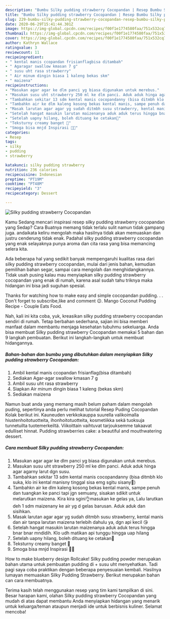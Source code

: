 ```yaml
---
description: "Bumbu Silky pudding strawberry Cocopandan | Resep Bumbu Silky pudding strawberry Cocopandan Yang Lezat"
title: "Bumbu Silky pudding strawberry Cocopandan | Resep Bumbu Silky pudding strawberry Cocopandan Yang Lezat"
slug: 229-bumbu-silky-pudding-strawberry-cocopandan-resep-bumbu-silky-pudding-strawberry-cocopandan-yang-lezat
date: 2020-06-29T15:41:44.301Z
image: https://img-global.cpcdn.com/recipes/f00f1e1774580faa/751x532cq70/silky-pudding-strawberry-cocopandan-foto-resep-utama.jpg
thumbnail: https://img-global.cpcdn.com/recipes/f00f1e1774580faa/751x532cq70/silky-pudding-strawberry-cocopandan-foto-resep-utama.jpg
cover: https://img-global.cpcdn.com/recipes/f00f1e1774580faa/751x532cq70/silky-pudding-strawberry-cocopandan-foto-resep-utama.jpg
author: Kathryn Wallace
ratingvalue: 3
reviewcount: 11
recipeingredient:
- " kental manis ccopandan frisianflagbisa ditambah"
- " Agaragar swallow kmasan 7 g"
- " susu uht rasa strawberry"
- " Air minum dingin biasa 1 kaleng bekas skm"
- " maizena"
recipeinstructions:
- "Masukan agar agar ke dlm panci yg biasa digunakan untuk merebus."
- "Masukan susu uht strawberry 250 ml ke dlm panci. Aduk aduk hinga agar agarny larut dgn susu."
- "Tambahkan sekitar 13 sdm kental manis cocopandanny (bisa ditmbh klo suka, klo ini kental manisny tinggal sisa emg sgitu sisany🤭)"
- "Tambahkn air ke dlm kaleng kosong bekas kental manis, sampe penuh dan tuangkan ke panci tapi jgn semuany, sisakan sdikit untuk melarutkan maizena. Kira kira sgini👌masukan ke gelas ya, Lalu larutkan deh 1 sdm maizenany ke air yg d gelas barusan. Aduk aduk dan sisihkan."
- "Masak larutan agar agar yg sudah ditmbh susu strawberry, kental manis dan air tanpa larutan maizena terlebih dahulu ya, dgn api kecil 😘"
- "Setelah hangat masukin larutan maizenanya aduk aduk terus hingga bnar bnar mndidih. Klo udh matikan api tunggu hingga uap hilang"
- "Setelah uapny hilang, boleh dituang ke cetakan🤗"
- "Teksturny creamy banget 🤤"
- "Smoga bisa mnjd Inspirasi 🤗🙏"
categories:
- Resep
tags:
- silky
- pudding
- strawberry

katakunci: silky pudding strawberry 
nutrition: 236 calories
recipecuisine: Indonesian
preptime: "PT19M"
cooktime: "PT48M"
recipeyield: "3"
recipecategory: Dessert

---
```



![Silky pudding strawberry Cocopandan](https://img-global.cpcdn.com/recipes/f00f1e1774580faa/751x532cq70/silky-pudding-strawberry-cocopandan-foto-resep-utama.jpg)

Kamu Sedang mencari inspirasi resep silky pudding strawberry cocopandan yang Sedap? Cara Buatnya memang tidak terlalu sulit namun tidak gampang juga. andaikata keliru mengolah maka hasilnya tidak akan memuaskan dan justru cenderung tidak enak. Padahal silky pudding strawberry cocopandan yang enak selayaknya punya aroma dan cita rasa yang bisa memancing selera kita.

Ada beberapa hal yang sedikit banyak mempengaruhi kualitas rasa dari silky pudding strawberry cocopandan, mulai dari jenis bahan, kemudian pemilihan bahan segar, sampai cara mengolah dan menghidangkannya. Tidak usah pusing kalau mau menyiapkan silky pudding strawberry cocopandan yang enak di rumah, karena asal sudah tahu triknya maka hidangan ini bisa jadi suguhan spesial.

Thanks for watching how to make easy and simple cocopandan pudding. . . Don&#39;t forget to subscribe,like and comment 😉. Mango Coconut Pudding Recipe - Couple Eats Food.


Nah, kali ini kita coba, yuk, kreasikan silky pudding strawberry cocopandan sendiri di rumah. Tetap berbahan sederhana, sajian ini bisa memberi manfaat dalam membantu menjaga kesehatan tubuhmu sekeluarga. Anda bisa membuat Silky pudding strawberry Cocopandan memakai 5 bahan dan 9 langkah pembuatan. Berikut ini langkah-langkah untuk membuat hidangannya.

<!--inarticleads1-->

##### Bahan-bahan dan bumbu yang dibutuhkan dalam menyiapkan Silky pudding strawberry Cocopandan:

1. Ambil  kental manis ccopandan frisianflag(bisa ditambah)
1. Sediakan  Agar-agar swallow kmasan 7 g
1. Ambil  susu uht rasa strawberry
1. Siapkan  Air minum dingin biasa 1 kaleng (bekas skm)
1. Sediakan  maizena


Namun buat anda yang memang masih belum paham dalam mengolah puding, sepertinya anda perlu melihat tutorial Resep Puding Cocopandan Kolak berikut ini. Kauneuden verkkokauppa suurella valikoimalla hiustenhoitotuotteita, ihonhoitotuotteita, kosmetiikka sekä tuoksuja tunnetuilta tuotemerkeiltä. Viikoittain vaihtuvat tarjouksemme takaavat edulliset hinnat. Pudding strawberries cake: a beautiful and mouthwatering dessert. 

<!--inarticleads2-->

##### Cara membuat Silky pudding strawberry Cocopandan:

1. Masukan agar agar ke dlm panci yg biasa digunakan untuk merebus.
1. Masukan susu uht strawberry 250 ml ke dlm panci. Aduk aduk hinga agar agarny larut dgn susu.
1. Tambahkan sekitar 13 sdm kental manis cocopandanny (bisa ditmbh klo suka, klo ini kental manisny tinggal sisa emg sgitu sisany🤭)
1. Tambahkn air ke dlm kaleng kosong bekas kental manis, sampe penuh dan tuangkan ke panci tapi jgn semuany, sisakan sdikit untuk melarutkan maizena. Kira kira sgini👌masukan ke gelas ya, Lalu larutkan deh 1 sdm maizenany ke air yg d gelas barusan. Aduk aduk dan sisihkan.
1. Masak larutan agar agar yg sudah ditmbh susu strawberry, kental manis dan air tanpa larutan maizena terlebih dahulu ya, dgn api kecil 😘
1. Setelah hangat masukin larutan maizenanya aduk aduk terus hingga bnar bnar mndidih. Klo udh matikan api tunggu hingga uap hilang
1. Setelah uapny hilang, boleh dituang ke cetakan🤗
1. Teksturny creamy banget 🤤
1. Smoga bisa mnjd Inspirasi 🤗🙏


How to make blueberry design Rollcake! Silky pudding powder merupakan bahan utama untuk pembuatan pudding di + susu uht menyehatkan. Tadi pagi saya coba praktikan dengan beberapa penyesuaian kembali. Hasilnya lumayan memuaskan Silky Pudding Strawberry. Berikut merupakan bahan can cara membuatnya. 

Terima kasih telah menggunakan resep yang tim kami tampilkan di sini. Besar harapan kami, olahan Silky pudding strawberry Cocopandan yang mudah di atas dapat membantu Anda menyiapkan hidangan yang menarik untuk keluarga/teman ataupun menjadi ide untuk berbisnis kuliner. Selamat mencoba!
